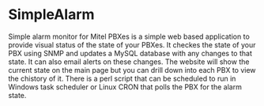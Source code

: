 # SimpleAlarm
Simple alarm monitor for Mitel PBXes is a simple web based application to provide visual status of the state of your PBXes.
It checkes the state of your PBX using SNMP and updates a MySQL database with any changes to that state. It can also email
alerts on these changes. 
The website will show the current state on the main page but you can drill down into each PBX to view the chistory of it. There is 
a perl script that can be scheduled to run in Windows task scheduler or Linux CRON that polls the PBX for the alarm state.
